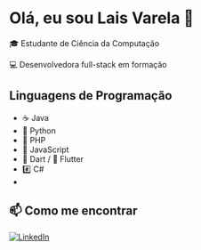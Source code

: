 # Olá, eu sou Lais Varela 👋

🎓 Estudante de Ciência da Computação

💻 Desenvolvedora full-stack em formação

## Linguagens de Programação
- ☕ Java
- 🐍 Python
- 🐘 PHP
- 💛 JavaScript
- 🎯 Dart / 🦋 Flutter
- #️⃣ C#
- 
## 📫 Como me encontrar
[![LinkedIn](https://img.shields.io/badge/LinkedIn-0077B5?style=for-the-badge&logo=linkedin&logoColor=white)](https://www.linkedin.com/in/lais-varela-05a84b256/)
